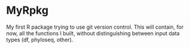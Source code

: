 # MyRpkg
My first R package trying to use git version control. This will contain, for now, all the functions I built, without distinguishing between input data types (df, phyloseq, other).
